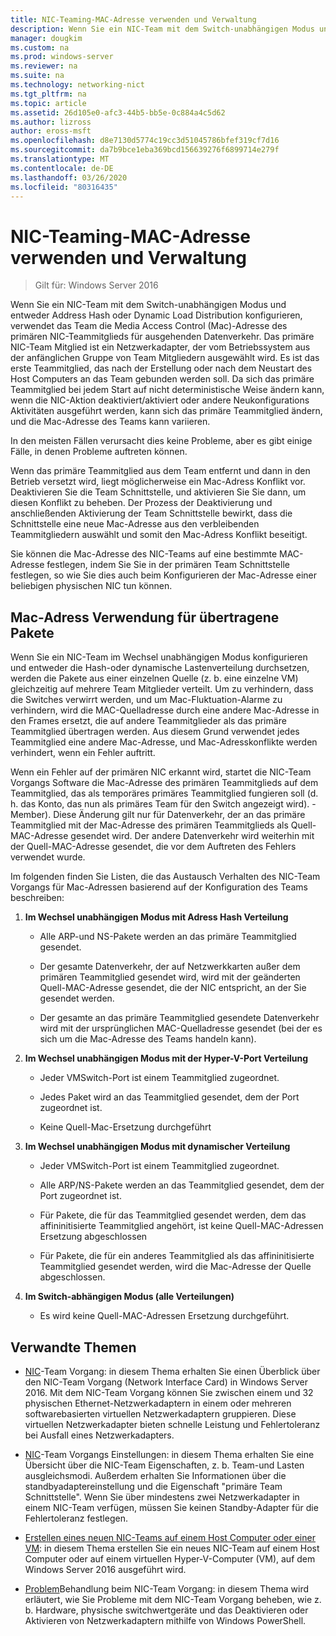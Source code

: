 ```yaml
---
title: NIC-Teaming-MAC-Adresse verwenden und Verwaltung
description: Wenn Sie ein NIC-Team mit dem Switch-unabhängigen Modus und entweder Address Hash oder Dynamic Load Distribution konfigurieren, verwendet das Team die Media Access Control (Mac)-Adresse des primären NIC-Teammitglieds für ausgehenden Datenverkehr. Das primäre NIC-Team Mitglied ist ein Netzwerkadapter, der vom Betriebssystem aus der anfänglichen Gruppe von Team Mitgliedern ausgewählt wird.
manager: dougkim
ms.custom: na
ms.prod: windows-server
ms.reviewer: na
ms.suite: na
ms.technology: networking-nict
ms.tgt_pltfrm: na
ms.topic: article
ms.assetid: 26d105e0-afc3-44b5-bb5e-0c884a4c5d62
ms.author: lizross
author: eross-msft
ms.openlocfilehash: d8e7130d5774c19cc3d51045786bfef319cf7d16
ms.sourcegitcommit: da7b9bce1eba369bcd156639276f6899714e279f
ms.translationtype: MT
ms.contentlocale: de-DE
ms.lasthandoff: 03/26/2020
ms.locfileid: "80316435"
---
```

# <a name="nic-teaming-mac-address-use-and-management"></a>NIC-Teaming-MAC-Adresse verwenden und Verwaltung

>Gilt für: Windows Server 2016

Wenn Sie ein NIC-Team mit dem Switch-unabhängigen Modus und entweder Address Hash oder Dynamic Load Distribution konfigurieren, verwendet das Team die Media Access Control (Mac)-Adresse des primären NIC-Teammitglieds für ausgehenden Datenverkehr. Das primäre NIC-Team Mitglied ist ein Netzwerkadapter, der vom Betriebssystem aus der anfänglichen Gruppe von Team Mitgliedern ausgewählt wird.  Es ist das erste Teammitglied, das nach der Erstellung oder nach dem Neustart des Host Computers an das Team gebunden werden soll. Da sich das primäre Teammitglied bei jedem Start auf nicht deterministische Weise ändern kann, wenn die NIC-Aktion deaktiviert/aktiviert oder andere Neukonfigurations Aktivitäten ausgeführt werden, kann sich das primäre Teammitglied ändern, und die Mac-Adresse des Teams kann variieren.  
  
In den meisten Fällen verursacht dies keine Probleme, aber es gibt einige Fälle, in denen Probleme auftreten können.  
  
Wenn das primäre Teammitglied aus dem Team entfernt und dann in den Betrieb versetzt wird, liegt möglicherweise ein Mac-Adress Konflikt vor. Deaktivieren Sie die Team Schnittstelle, und aktivieren Sie Sie dann, um diesen Konflikt zu beheben. Der Prozess der Deaktivierung und anschließenden Aktivierung der Team Schnittstelle bewirkt, dass die Schnittstelle eine neue Mac-Adresse aus den verbleibenden Teammitgliedern auswählt und somit den Mac-Adress Konflikt beseitigt.  
  
Sie können die Mac-Adresse des NIC-Teams auf eine bestimmte MAC-Adresse festlegen, indem Sie Sie in der primären Team Schnittstelle festlegen, so wie Sie dies auch beim Konfigurieren der Mac-Adresse einer beliebigen physischen NIC tun können.  
  
## <a name="mac-address-use-on-transmitted-packets"></a>Mac-Adress Verwendung für übertragene Pakete  
Wenn Sie ein NIC-Team im Wechsel unabhängigen Modus konfigurieren und entweder die Hash-oder dynamische Lastenverteilung durchsetzen, werden die Pakete aus einer einzelnen Quelle (z. b. eine einzelne VM) gleichzeitig auf mehrere Team Mitglieder verteilt. Um zu verhindern, dass die Switches verwirrt werden, und um Mac-Fluktuation-Alarme zu verhindern, wird die MAC-Quelladresse durch eine andere Mac-Adresse in den Frames ersetzt, die auf andere Teammitglieder als das primäre Teammitglied übertragen werden. Aus diesem Grund verwendet jedes Teammitglied eine andere Mac-Adresse, und Mac-Adresskonflikte werden verhindert, wenn ein Fehler auftritt.  
  
Wenn ein Fehler auf der primären NIC erkannt wird, startet die NIC-Team Vorgangs Software die Mac-Adresse des primären Teammitglieds auf dem Teammitglied, das als temporäres primäres Teammitglied fungieren soll (d. h. das Konto, das nun als primäres Team für den Switch angezeigt wird). -Member).  Diese Änderung gilt nur für Datenverkehr, der an das primäre Teammitglied mit der Mac-Adresse des primären Teammitglieds als Quell-MAC-Adresse gesendet wird. Der andere Datenverkehr wird weiterhin mit der Quell-MAC-Adresse gesendet, die vor dem Auftreten des Fehlers verwendet wurde.  
  
Im folgenden finden Sie Listen, die das Austausch Verhalten des NIC-Team Vorgangs für Mac-Adressen basierend auf der Konfiguration des Teams beschreiben:  
  
1.  **Im Wechsel unabhängigen Modus mit Adress Hash Verteilung**  
  
    -   Alle ARP-und NS-Pakete werden an das primäre Teammitglied gesendet.  
  
    -   Der gesamte Datenverkehr, der auf Netzwerkkarten außer dem primären Teammitglied gesendet wird, wird mit der geänderten Quell-MAC-Adresse gesendet, die der NIC entspricht, an der Sie gesendet werden.  
  
    -   Der gesamte an das primäre Teammitglied gesendete Datenverkehr wird mit der ursprünglichen MAC-Quelladresse gesendet (bei der es sich um die Mac-Adresse des Teams handeln kann).  
  
2.  **Im Wechsel unabhängigen Modus mit der Hyper-V-Port Verteilung**  
  
    -   Jeder VMSwitch-Port ist einem Teammitglied zugeordnet.  
  
    -   Jedes Paket wird an das Teammitglied gesendet, dem der Port zugeordnet ist.  
  
    -   Keine Quell-Mac-Ersetzung durchgeführt  
  
3.  **Im Wechsel unabhängigen Modus mit dynamischer Verteilung**  
  
    -   Jeder VMSwitch-Port ist einem Teammitglied zugeordnet.  
  
    -   Alle ARP/NS-Pakete werden an das Teammitglied gesendet, dem der Port zugeordnet ist.  
  
    -   Für Pakete, die für das Teammitglied gesendet werden, dem das affininitisierte Teammitglied angehört, ist keine Quell-MAC-Adressen Ersetzung abgeschlossen  
  
    -   Für Pakete, die für ein anderes Teammitglied als das affininitisierte Teammitglied gesendet werden, wird die Mac-Adresse der Quelle abgeschlossen.  
  
4.  **Im Switch-abhängigen Modus (alle Verteilungen)**  
  
    -   Es wird keine Quell-MAC-Adressen Ersetzung durchgeführt.  
  
## <a name="related-topics"></a>Verwandte Themen
- [NIC](NIC-Teaming.md)-Team Vorgang: in diesem Thema erhalten Sie einen Überblick über den NIC-Team Vorgang (Network Interface Card) in Windows Server 2016. Mit dem NIC-Team Vorgang können Sie zwischen einem und 32 physischen Ethernet-Netzwerkadaptern in einem oder mehreren softwarebasierten virtuellen Netzwerkadaptern gruppieren. Diese virtuellen Netzwerkadapter bieten schnelle Leistung und Fehlertoleranz bei Ausfall eines Netzwerkadapters.  

- [NIC](nic-teaming-settings.md)-Team Vorgangs Einstellungen: in diesem Thema erhalten Sie eine Übersicht über die NIC-Team Eigenschaften, z. b. Team-und Lasten ausgleichsmodi. Außerdem erhalten Sie Informationen über die standbyadaptereinstellung und die Eigenschaft "primäre Team Schnittstelle". Wenn Sie über mindestens zwei Netzwerkadapter in einem NIC-Team verfügen, müssen Sie keinen Standby-Adapter für die Fehlertoleranz festlegen.
  
- [Erstellen eines neuen NIC-Teams auf einem Host Computer oder einer VM](Create-a-New-NIC-Team-on-a-Host-Computer-or-VM.md): in diesem Thema erstellen Sie ein neues NIC-Team auf einem Host Computer oder auf einem virtuellen Hyper-V-Computer (VM), auf dem Windows Server 2016 ausgeführt wird.

- [Problem](Troubleshooting-NIC-Teaming.md)Behandlung beim NIC-Team Vorgang: in diesem Thema wird erläutert, wie Sie Probleme mit dem NIC-Team Vorgang beheben, wie z. b. Hardware, physische switchwertgeräte und das Deaktivieren oder Aktivieren von Netzwerkadaptern mithilfe von Windows PowerShell. 
  


